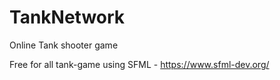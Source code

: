 # TankNetwork
Online Tank shooter game

Free for all tank-game using SFML - https://www.sfml-dev.org/ 
